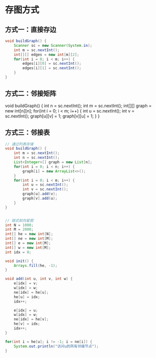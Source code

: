 # 存图方式

## 方式一：直接存边
```java 
void buildGraph() {
    Scanner sc = new Scanner(System.in);
    int m = sc.nextInt();
    int[][] edges = new int[m][2];
    for(int i = 0; i < m; i++) {
        edges[i][0] = sc.nextInt();
        edges[i][1] = sc.nextInt();
    }
}
```

## 方式二：邻接矩阵
void buildGraph() {
    int n = sc.nextInt();
    int m = sc.nextInt();
    int[][] graph = new int[n][n];
    for(int i = 0; i < m; i++) {
        int u = sc.nextInt();
        int v = sc.nextInt();
        graph[u][v] = 1;
        graph[v][u] = 1;
    }
}

## 方式三：邻接表
```java 
// 通过列表存储
void buildGraph() {
    int m = sc.nextInt();
    int n = sc.nextInt();
    List<Integer>[] graph = new List[n];
    for(int i = 0; i < n; i++) {
        graph[i] = new ArrayList<>();
    }
    for(int i = 0; i < m; i++) {
        int u = sc.nextInt();
        int v = sc.nextInt();
        graph[u].add(v);
        graph[v].add(u);
    }
}


// 链式前向星图
int N = 1000;
int M = 2000;
int[] he = new int[N];
int[] ne = new int[M];
int[] e = new int[M];
int[] w = new int[M];
int idx = 0;

void init() {
    Arrays.fill(he, -1);
}

void add(int u, int v, int w) {
    e[idx] = v;
    w[idx] = w;
    ne[idx] = he[u];
    he[u] = idx;
    idx++;

    e[idx] = u;
    w[idx] = w;
    ne[idx] = he[v];
    he[v] = idx;
    idx++;
}

for(int i = he[u]; i != -1; i = ne[i]) {
    System.out.println("访问u的所有邻接节点");
}
```